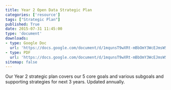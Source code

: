 ```yaml
---
title: Year 2 Open Data Strategic Plan
categories: ['resource']
tags: ["Strategic Plan"]
published: True
date: 2015-07-31 11:45:00
type: 'document'
downloads:
- type: Google Doc
  url: 'https://docs.google.com/document/d/1mqunsT9wXRt-mBbOmY3WcEJmsWSpMOISotZ1WHZ1_IU/edit?usp=sharing'
- type: PDF
  url: 'https://docs.google.com/document/d/1mqunsT9wXRt-mBbOmY3WcEJmsWSpMOISotZ1WHZ1_IU/export?format=pdf'
sitemap: false
---
```


Our Year 2 strategic plan covers our 5 core goals and various subgoals and supporting strategies for next 3 years. Updated annually.